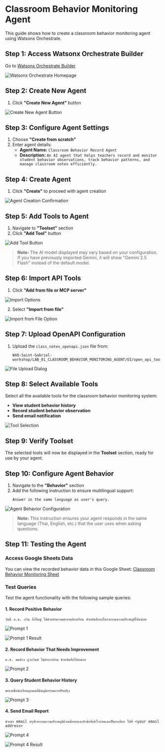 # Classroom Behavior Monitoring Agent

This guide shows how to create a classroom behavior monitoring agent using Watsonx Orchestrate.

## Step 1: Access Watsonx Orchestrate Builder

Go to [Watsonx Orchestrate Builder](https://orchestrate.ibm.com)

![Watsonx Orchestrate Homepage](UI/images/watsonx-orchestrate-homepage.png)

## Step 2: Create New Agent

1. Click **"Create New Agent"** button

![Create New Agent Button](UI/images/create-new-agent-button.png)

## Step 3: Configure Agent Settings

1. Choose **"Create from scratch"**
2. Enter agent details:
   - **Agent Name:** `Classroom Behavior Record Agent`
   - **Description:** `An AI agent that helps teachers record and monitor student behavior observations, track behavior patterns, and manage classroom notes efficiently.`

## Step 4: Create Agent

1. Click **"Create"** to proceed with agent creation

![Agent Creation Confirmation](UI/images/agent-creation-confirmation.png)

## Step 5: Add Tools to Agent

1. Navigate to **"Toolset"** section
2. Click **"Add Tool"** button

![Add Tool Button](UI/images/add-tool-button.png)

> **Note:** The AI model displayed may vary based on your configuration. If you have previously imported Gemini, it will show "Gemini 2.5 Flash" instead of the default model.

## Step 6: Import API Tools

1. Click **"Add from file or MCP server"**

![Import Options](UI/images/import-options.png)

2. Select **"Import from file"**

![Import from File Option](UI/images/import-from-file-option.png)

## Step 7: Upload OpenAPI Configuration

1. Upload the `class_notes_openapi.json` file from:
   ```
   WXO-Saint-Gabriel-workshop/LAB_01_CLASSROOM_BEHAVIOR_MONITORING_AGENT/UI/open_api_tools/
   ```

![File Upload Dialog](UI/images/file-upload-dialog.png)

## Step 8: Select Available Tools

Select all the available tools for the classroom behavior monitoring system:

- **View student behavior history**
- **Record student behavior observation** 
- **Send email notification**

![Tool Selection](UI/images/tool-selection.png)

## Step 9: Verify Toolset

The selected tools will now be displayed in the **Toolset** section, ready for use by your agent.

## Step 10: Configure Agent Behavior

1. Navigate to the **"Behavior"** section
2. Add the following instruction to ensure multilingual support:
   ```
   Answer in the same language as user's query.
   ```

![Agent Behavior Configuration](UI/images/agent-behavior-configuration.png)

> **Note:** This instruction ensures your agent responds in the same language (Thai, English, etc.) that the user uses when asking questions.

## Step 11: Testing the Agent

### Access Google Sheets Data

You can view the recorded behavior data in this Google Sheet:
[Classroom Behavior Monitoring Sheet](https://docs.google.com/spreadsheets/d/1kH5pafULRdw1rZ2YaRhNLkxZizVrxQDcWa3uIyL9ADw/edit?usp=sharing)

### Test Queries

Test the agent functionality with the following sample queries:

#### 1. Record Positive Behavior
```
วันนี้ ด.ช. กวิน ยิ่งใหญ่ ได้ช่วยทำความสะอาดห้องเรียน ช่วยบันทึกลงในรายงานความประพฤติให้หน่อย
```

![Prompt 1](UI/images/prompt1.png)

![Prompt 1 Result](UI/images/prompt1result.png)

#### 2. Record Behavior That Needs Improvement
```
ด.ช. พดด้วง กูวกวินท์ ไม่ทำการบ้าน ช่วยบันทึกให้หน่อย
```

![Prompt 2](UI/images/prompt2.png)

#### 3. Query Student Behavior History
```
ขอรายชื่อนักเรียนทุกคนที่มีพฤติกรรมควรปรับปรุง
```

![Prompt 3](UI/images/prompt3.png)

#### 4. Send Email Report
```
ช่วยส่ง email สรุปรายงานความประพฤติด้วยเนื้อหาและหัวข้อที่เข้าใจง่ายและเป็นระเบียบ ไปที่ <your email address>
```

![Prompt 4](UI/images/prompt4.png)

![Prompt 4 Result](UI/images/prompt4result.png)
